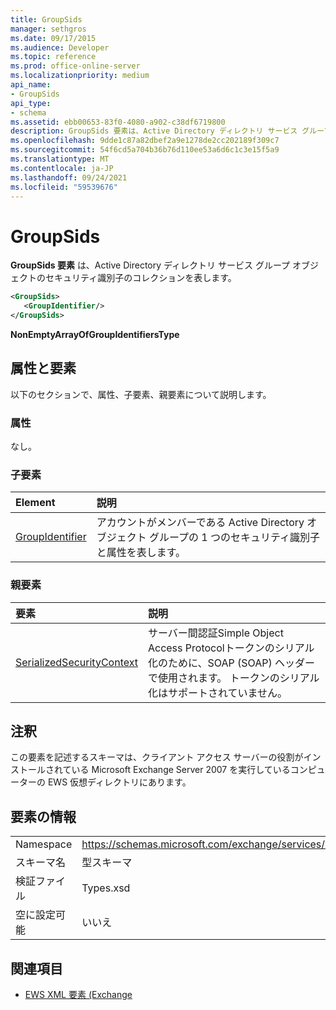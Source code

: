 ```yaml
---
title: GroupSids
manager: sethgros
ms.date: 09/17/2015
ms.audience: Developer
ms.topic: reference
ms.prod: office-online-server
ms.localizationpriority: medium
api_name:
- GroupSids
api_type:
- schema
ms.assetid: ebb00653-83f0-4080-a902-c38df6719800
description: GroupSids 要素は、Active Directory ディレクトリ サービス グループ オブジェクトのセキュリティ識別子のコレクションを表します。
ms.openlocfilehash: 9dde1c87a82dbef2a9e1278de2cc202189f309c7
ms.sourcegitcommit: 54f6cd5a704b36b76d110ee53a6d6c1c3e15f5a9
ms.translationtype: MT
ms.contentlocale: ja-JP
ms.lasthandoff: 09/24/2021
ms.locfileid: "59539676"
---
```

# <a name="groupsids"></a>GroupSids

**GroupSids 要素** は、Active Directory ディレクトリ サービス グループ オブジェクトのセキュリティ識別子のコレクションを表します。 
  
```xml
<GroupSids>
   <GroupIdentifier/>
</GroupSids>
```

 **NonEmptyArrayOfGroupIdentifiersType**
## <a name="attributes-and-elements"></a>属性と要素

以下のセクションで、属性、子要素、親要素について説明します。
  
### <a name="attributes"></a>属性

なし。
  
### <a name="child-elements"></a>子要素

|**Element**|**説明**|
|:-----|:-----|
|[GroupIdentifier](groupidentifier.md) <br/> |アカウントがメンバーである Active Directory オブジェクト グループの 1 つのセキュリティ識別子と属性を表します。  <br/> |
   
### <a name="parent-elements"></a>親要素

|**要素**|**説明**|
|:-----|:-----|
|[SerializedSecurityContext](serializedsecuritycontext.md) <br/> |サーバー間認証Simple Object Access Protocolトークンのシリアル化のために、SOAP (SOAP) ヘッダーで使用されます。 トークンのシリアル化はサポートされていません。  <br/> |
   
## <a name="remarks"></a>注釈

この要素を記述するスキーマは、クライアント アクセス サーバーの役割がインストールされている Microsoft Exchange Server 2007 を実行しているコンピューターの EWS 仮想ディレクトリにあります。
  
## <a name="element-information"></a>要素の情報

|||
|:-----|:-----|
|Namespace  <br/> |https://schemas.microsoft.com/exchange/services/2006/types  <br/> |
|スキーマ名  <br/> |型スキーマ  <br/> |
|検証ファイル  <br/> |Types.xsd  <br/> |
|空に設定可能  <br/> |いいえ  <br/> |
   
## <a name="see-also"></a>関連項目



- [EWS XML 要素 (Exchange](ews-xml-elements-in-exchange.md)

